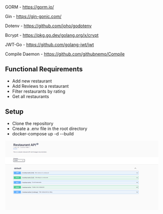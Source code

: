 
GORM - https://gorm.io/

Gin - https://gin-gonic.com/

Dotenv - https://github.com/joho/godotenv

Bcrypt - https://pkg.go.dev/golang.org/x/crypt

JWT-Go - https://github.com/golang-jwt/jwt

Compile Daemon - https://github.com/githubnemo/Compile

## Functional Requirements
- Add new restaurant
- Add Reviews to a restaurant
- Filter restaurants by rating 
- Get all restaurants 


## Setup
- Clone the repository
- Create a .env file in the root directory
- docker-compose up -d --build

![Alt text](image.png)